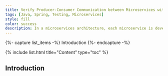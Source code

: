 ```yaml
---
title: Verify Producer-Consumer Communication between Microservices with Spring Cloud Contract
tags: [Java, Spring, Testing, Microservices]
style: fill
color: success
description: In a microservices architecture, each microservice is developed independenly. This descentralization requires some kind of alignment to avoid incompatibilities. Keep reading to find out how to solve this new challenge with Spring Cloud Contract
---
```


{%- capture list_items -%}
Introduction
{%- endcapture -%}

{% include list.html title="Content" type="toc" %}

## Introduction

